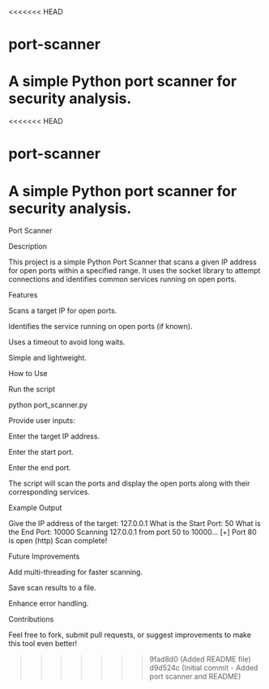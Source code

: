 <<<<<<< HEAD
# port-scanner
A simple Python port scanner for security analysis.
=======
<<<<<<< HEAD
# port-scanner
A simple Python port scanner for security analysis.
=======
Port Scanner

Description

This project is a simple Python Port Scanner that scans a given IP address for open ports within a specified range. It uses the socket library to attempt connections and identifies common services running on open ports.

Features

Scans a target IP for open ports.

Identifies the service running on open ports (if known).

Uses a timeout to avoid long waits.

Simple and lightweight.

How to Use

Run the script

python port_scanner.py

Provide user inputs:

Enter the target IP address.

Enter the start port.

Enter the end port.

The script will scan the ports and display the open ports along with their corresponding services.

Example Output

Give the IP address of the target:
127.0.0.1
What is the Start Port:
50
What is the End Port:
10000
Scanning 127.0.0.1 from port 50 to 10000...
[+] Port 80 is open (http)
Scan complete!

Future Improvements

Add multi-threading for faster scanning.

Save scan results to a file.

Enhance error handling.

Contributions

Feel free to fork, submit pull requests, or suggest improvements to make this tool even better!

>>>>>>> 9fad8d0 (Added README file)
>>>>>>> d9d524c (Initial commit - Added port scanner and README)

